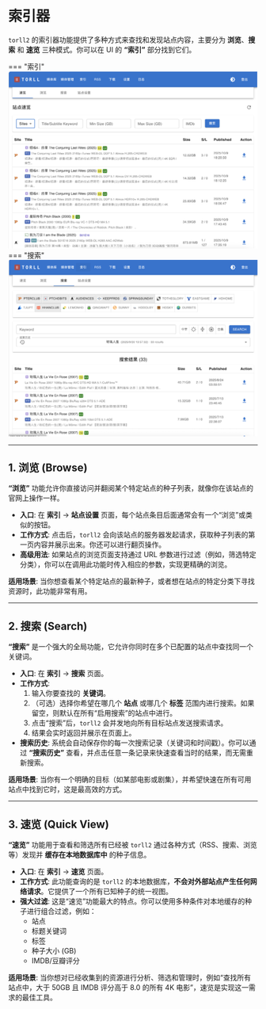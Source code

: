 # 索引器

`torll2` 的索引器功能提供了多种方式来查找和发现站点内容，主要分为 **浏览**、**搜索** 和 **速览** 三种模式。你可以在 UI 的 **“索引”** 部分找到它们。


=== "索引"
    ![索引](../torll2_screenshots/indexer.png)
=== "搜索"
    ![搜索功能](../torll2_screenshots/search.png)

---

## 1. 浏览 (Browse)

**“浏览”** 功能允许你直接访问并翻阅某个特定站点的种子列表，就像你在该站点的官网上操作一样。

- **入口**: 在 **索引** -> **站点设置** 页面，每个站点条目后面通常会有一个“浏览”或类似的按钮。
- **工作方式**: 点击后，`torll2` 会向该站点的服务器发起请求，获取种子列表的第一页内容并展示出来。你还可以进行翻页操作。
- **高级用法**: 如果站点的浏览页面支持通过 URL 参数进行过滤（例如，筛选特定分类），你可以在调用此功能时传入相应的参数，实现更精确的浏览。

**适用场景**: 当你想查看某个特定站点的最新种子，或者想在站点的特定分类下寻找资源时，此功能非常有用。

---

## 2. 搜索 (Search)

**“搜索”** 是一个强大的全局功能，它允许你同时在多个已配置的站点中查找同一个关键词。

- **入口**: 在 **索引** -> **搜索** 页面。
- **工作方式**: 
    1. 输入你要查找的 **关键词**。
    2. （可选）选择你希望在哪几个 **站点** 或哪几个 **标签** 范围内进行搜索。如果留空，则默认在所有“启用搜索”的站点中进行。
    3. 点击“搜索”后，`torll2` 会并发地向所有目标站点发送搜索请求。
    4. 结果会实时返回并展示在页面上。
- **搜索历史**: 系统会自动保存你的每一次搜索记录（关键词和时间戳）。你可以通过 **“搜索历史”** 查看，并点击任意一条记录来快速查看当时的结果，而无需重新搜索。

**适用场景**: 当你有一个明确的目标（如某部电影或剧集），并希望快速在所有可用站点中找到它时，这是最高效的方式。

---

## 3. 速览 (Quick View)

**“速览”** 功能用于查看和筛选所有已经被 `torll2` 通过各种方式（RSS、搜索、浏览等）发现并 **缓存在本地数据库中** 的种子信息。

- **入口**: 在 **索引** -> **速览** 页面。
- **工作方式**: 此功能查询的是 `torll2` 的本地数据库，**不会对外部站点产生任何网络请求**。它提供了一个所有已知种子的统一视图。
- **强大过滤**: 这是“速览”功能最大的特点。你可以使用多种条件对本地缓存的种子进行组合过滤，例如：
    - 站点
    - 标题关键词
    - 标签
    - 种子大小 (GB)
    - IMDB/豆瓣评分

**适用场景**: 当你想对已经收集到的资源进行分析、筛选和管理时，例如“查找所有站点中，大于 50GB 且 IMDB 评分高于 8.0 的所有 4K 电影”，速览是实现这一需求的最佳工具。
